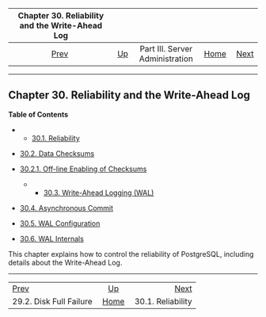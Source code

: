 <!--?xml version="1.0" encoding="UTF-8" standalone="no"?-->

|  Chapter 30. Reliability and the Write-Ahead Log  |                                                    |                                 |                                                       |                                                   |
| :-----------------------------------------------: | :------------------------------------------------- | :-----------------------------: | ----------------------------------------------------: | ------------------------------------------------: |
| [Prev](disk-full.html "29.2. Disk Full Failure")  | [Up](admin.html "Part III. Server Administration") | Part III. Server Administration | [Home](index.html "PostgreSQL 17devel Documentation") |  [Next](wal-reliability.html "30.1. Reliability") |

***

## Chapter 30. Reliability and the Write-Ahead Log

**Table of Contents**

  * *   [30.1. Reliability](wal-reliability.html)
* [30.2. Data Checksums](checksums.html)

    <!---->

* [30.2.1. Off-line Enabling of Checksums](checksums.html#CHECKSUMS-OFFLINE-ENABLE-DISABLE)

  * *   [30.3. Write-Ahead Logging (WAL)](wal-intro.html)
* [30.4. Asynchronous Commit](wal-async-commit.html)
* [30.5. WAL Configuration](wal-configuration.html)
* [30.6. WAL Internals](wal-internals.html)

This chapter explains how to control the reliability of PostgreSQL, including details about the Write-Ahead Log.

***

|                                                   |                                                       |                                                   |
| :------------------------------------------------ | :---------------------------------------------------: | ------------------------------------------------: |
| [Prev](disk-full.html "29.2. Disk Full Failure")  |   [Up](admin.html "Part III. Server Administration")  |  [Next](wal-reliability.html "30.1. Reliability") |
| 29.2. Disk Full Failure                           | [Home](index.html "PostgreSQL 17devel Documentation") |                                 30.1. Reliability |
